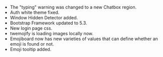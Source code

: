 - The "typing" warning was changed to a new Chatbox region.
- Auth white theme fixed.
- Window Hidden Detector added.
- Bootstrap Framework updated to 5.3.
- New login page css.
- twemojify is loading images locally now.
- Emojiboard now has new varieties of values that can define whether an emoji is found or not.
- Emoji tooltip added.

